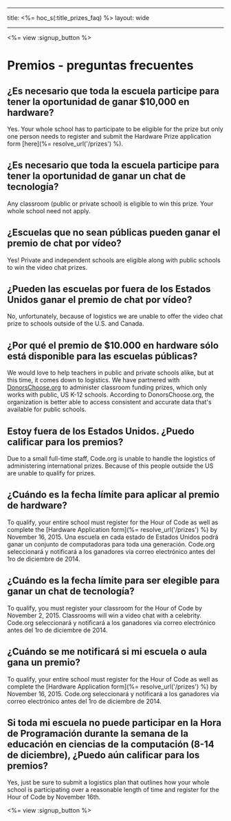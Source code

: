 * * *

title: <%= hoc_s(:title_prizes_faq) %> layout: wide

* * *

<%= view :signup_button %>

# Premios - preguntas frecuentes

## ¿Es necesario que toda la escuela participe para tener la oportunidad de ganar $10,000 en hardware?

Yes. Your whole school has to participate to be eligible for the prize but only one person needs to register and submit the Hardware Prize application form [here](%= resolve_url('/prizes') %).

## ¿Es necesario que toda la escuela participe para tener la oportunidad de ganar un chat de tecnología?

Any classroom (public or private school) is eligible to win this prize. Your whole school need not apply.

## ¿Escuelas que no sean públicas pueden ganar el premio de chat por vídeo?

Yes! Private and independent schools are eligible along with public schools to win the video chat prizes.

## ¿Pueden las escuelas por fuera de los Estados Unidos ganar el premio de chat por vídeo?

No, unfortunately, because of logistics we are unable to offer the video chat prize to schools outside of the U.S. and Canada.

## ¿Por qué el premio de $10.000 en hardware sólo está disponible para las escuelas públicas?

We would love to help teachers in public and private schools alike, but at this time, it comes down to logistics. We have partnered with [DonorsChoose.org](http://donorschoose.org) to administer classroom funding prizes, which only works with public, US K-12 schools. According to DonorsChoose.org, the organization is better able to access consistent and accurate data that's available for public schools.

## Estoy fuera de los Estados Unidos. ¿Puedo calificar para los premios?

Due to a small full-time staff, Code.org is unable to handle the logistics of administering international prizes. Because of this people outside the US are unable to qualify for prizes.

## ¿Cuándo es la fecha límite para aplicar al premio de hardware?

To qualify, your entire school must register for the Hour of Code as well as complete the [Hardware Application form](%= resolve_url('/prizes') %) by November 16, 2015. Una escuela en cada estado de Estados Unidos podrá ganar un conjunto de computadoras para toda una generación. Code.org seleccionará y notificará a los ganadores vía correo electrónico antes del 1ro de diciembre de 2014.

## ¿Cuándo es la fecha límite para ser elegible para ganar un chat de tecnología?

To qualify, you must register your classroom for the Hour of Code by November 2, 2015. Classrooms will win a video chat with a celebrity. Code.org seleccionará y notificará a los ganadores vía correo electrónico antes del 1ro de diciembre de 2014.

## ¿Cuándo se me notificará si mi escuela o aula gana un premio?

To qualify, your entire school must register for the Hour of Code as well as complete the [Hardware Application form](%= resolve_url('/prizes') %) by November 16, 2015. Code.org seleccionará y notificará a los ganadores vía correo electrónico antes del 1ro de diciembre de 2014.

## Si toda mi escuela no puede participar en la Hora de Programación durante la semana de la educación en ciencias de la computación (8-14 de diciembre), ¿Puedo aún calificar para los premios?

Yes, just be sure to submit a logistics plan that outlines how your whole school is participating over a reasonable length of time and register for the Hour of Code by November 16th.

<%= view :signup_button %>